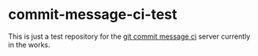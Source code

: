 # commit-message-ci-test

This is just a test repository for the [git commit message
ci](https://github.com/Starefossen/commit-message-ci) server currently in the
works.
